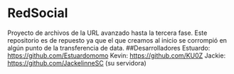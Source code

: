 # RedSocial
Proyecto de archivos de la URL avanzado hasta la tercera fase. Este repositorio es de repuesto ya que el que creamos al inicio se corrompió en algún punto de la transferencia de data.
##Desarrolladores
Estuardo: https://github.com/Estuardomomo
Kevin: https://github.com/KU0Z
Jackie: https://github.com/JackelinneSC (su servidora)
